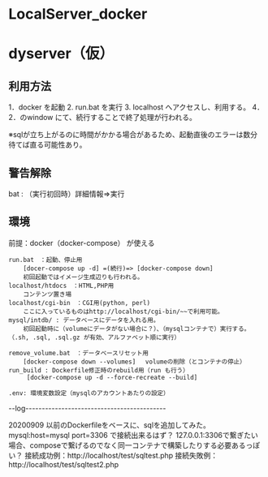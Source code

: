 # LocalServer_docker
#  dyserver（仮）

## 利用方法
1．docker を起動
2. run.bat を実行
3. localhost へアクセスし、利用する。
4．2．のwindow にて、続行することで終了処理が行われる。

※sqlが立ち上がるのに時間がかかる場合があるため、起動直後のエラーは数分待てば直る可能性あり。

## 警告解除
bat : （実行初回時）詳細情報⇒実行

## 環境
前提：docker（docker-compose） が使える

    run.bat　：起動、停止用
        [docer-compose up -d] =(続行)=> [docker-compose down]
        初回起動ではイメージ生成辺りも行われる。
    localhost/htdocs　：HTML,PHP用
        コンテンツ置き場
    localhost/cgi-bin　：CGI用(python, perl)
        ここに入っているものはhttp://localhost/cgi-bin/~~で利用可能。
    mysql/intdb/ : データベースにデータを入れる用。
        初回起動時に（volumeにデータがない場合に？）、（mysqlコンテナで）実行する。（.sh, .sql, .sql.gz が有効、アルファベット順に実行）

    remove_volume.bat　：データベースリセット用
        [docker-compose down --volumes] 　volumeの削除（とコンテナの停止）
    run_build : Dockerfile修正時のrebuild用（run も行う）
         [docker-compose up -d --force-recreate --build]

    .env: 環境変数設定（mysqlのアカウントあたりの設定）


--log-------------------------------------------

20200909
以前のDockerfileをベースに、sqlを追加してみた。
    mysql:host=mysql
    port=3306
で接続出来るはず？
127.0.0.1:3306で繋ぎたい場合、composeで繋げるのでなく同一コンテナで構築したりする必要あるっぽい？
接続成功例：http://localhost/test/sqltest.php 
接続失敗例：http://localhost/test/sqltest2.php 
